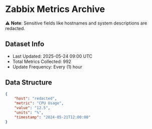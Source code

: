 # Zabbix Metrics Archive

⚠️ **Note**: Sensitive fields like hostnames and system descriptions are redacted.

## Dataset Info
- Last Updated: 2025-05-24 09:00 UTC
- Total Metrics Collected: 992
- Update Frequency: Every (1) hour

## Data Structure
```json
{
    "host": "redacted",
    "metric": "CPU Usage",
    "value": "12.5",
    "units": "%",
    "timestamp": "2024-05-21T12:00:00"
}
```
